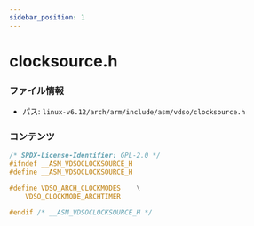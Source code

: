 ```yaml
---
sidebar_position: 1
---
```

# clocksource.h

### ファイル情報

- パス: `linux-v6.12/arch/arm/include/asm/vdso/clocksource.h`

### コンテンツ

```h
/* SPDX-License-Identifier: GPL-2.0 */
#ifndef __ASM_VDSOCLOCKSOURCE_H
#define __ASM_VDSOCLOCKSOURCE_H

#define VDSO_ARCH_CLOCKMODES	\
	VDSO_CLOCKMODE_ARCHTIMER

#endif /* __ASM_VDSOCLOCKSOURCE_H */

```
